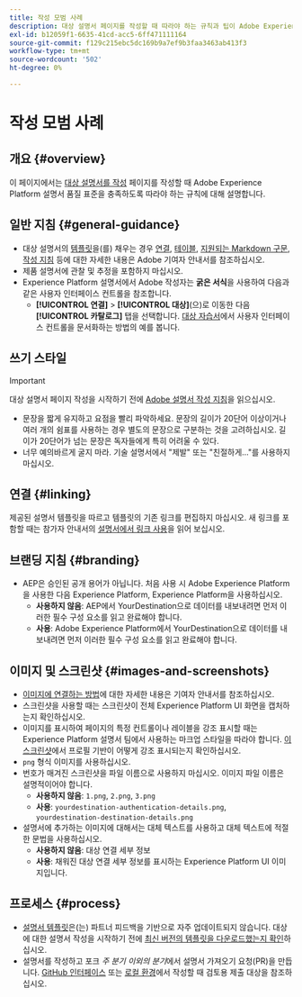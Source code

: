```yaml
---
title: 작성 모범 사례
description: 대상 설명서 페이지를 작성할 때 따라야 하는 규칙과 팁이 Adobe Experience Platform 설명서 품질 표준을 충족하는지 알아봅니다.
exl-id: b12059f1-6635-41cd-acc5-6ff471111164
source-git-commit: f129c215ebc5dc169b9a7ef9b3faa3463ab413f3
workflow-type: tm+mt
source-wordcount: '502'
ht-degree: 0%

---
```


# 작성 모범 사례

## 개요 {#overview}

이 페이지에서는 [대상 설명서를 작성](./documentation-instructions.md) 페이지를 작성할 때 Adobe Experience Platform 설명서 품질 표준을 충족하도록 따라야 하는 규칙에 대해 설명합니다.

## 일반 지침 {#general-guidance}

* 대상 설명서의 [템플릿](./self-service-template.md)을(를) 채우는 경우 [연결](https://experienceleague.adobe.com/docs/contributor/contributor-guide/writing-essentials/linking.html?lang=ko), [테이블](https://experienceleague.adobe.com/docs/contributor/contributor-guide/writing-essentials/markdown.html?lang=ko#tables), [지원되는 Markdown 구문](https://experienceleague.adobe.com/docs/contributor/contributor-guide/writing-essentials/markdown.html?lang=ko), [작성 지침](https://experienceleague.adobe.com/docs/contributor/contributor-guide/writing-essentials/general-writing-guidance.html?lang=ko) 등에 대한 자세한 내용은 Adobe 기여자 안내서를 참조하십시오.
* 제품 설명서에 관찰 및 추정을 포함하지 마십시오.
* Experience Platform 설명서에서 Adobe 작성자는 **굵은 서식**&#x200B;을 사용하여 다음과 같은 사용자 인터페이스 컨트롤을 참조합니다.
   * **[!UICONTROL 연결]** > **[!UICONTROL 대상]**(으)로 이동한 다음 **[!UICONTROL 카탈로그]** 탭을 선택합니다. [대상 자습서](https://experienceleague.adobe.com/docs/experience-platform/destinations/ui/activate/activate-batch-profile-destinations.html?lang=ko#select-destination)에서 사용자 인터페이스 컨트롤을 문서화하는 방법의 예를 봅니다.

## 쓰기 스타일

>[!IMPORTANT]
>
>대상 설명서 페이지 작성을 시작하기 전에 [Adobe 설명서 작성 지침](https://experienceleague.adobe.com/docs/contributor/contributor-guide/writing-essentials/general-writing-guidance.html?lang=ko)을 읽으십시오.

* 문장을 짧게 유지하고 요점을 빨리 파악하세요. 문장의 길이가 20단어 이상이거나 여러 개의 쉼표를 사용하는 경우 별도의 문장으로 구분하는 것을 고려하십시오. 길이가 20단어가 넘는 문장은 독자들에게 특히 어려울 수 있다.
* 너무 예의바르게 굴지 마라. 기술 설명서에서 &quot;제발&quot; 또는 &quot;친절하게...&quot;를 사용하지 마십시오.

## 연결 {#linking}

제공된 설명서 템플릿을 따르고 템플릿의 기존 링크를 편집하지 마십시오. 새 링크를 포함할 때는 참가자 안내서의 [설명서에서 링크 사용](https://experienceleague.adobe.com/docs/contributor/contributor-guide/writing-essentials/linking.html?lang=ko)을 읽어 보십시오.

## 브랜딩 지침 {#branding}

* AEP은 승인된 공개 용어가 아닙니다. 처음 사용 시 Adobe Experience Platform을 사용한 다음 Experience Platform, Experience Platform을 사용하십시오.
   * **사용하지 않음**: AEP에서 YourDestination으로 데이터를 내보내려면 먼저 이러한 필수 구성 요소를 읽고 완료해야 합니다.
   * **사용**: Adobe Experience Platform에서 YourDestination으로 데이터를 내보내려면 먼저 이러한 필수 구성 요소를 읽고 완료해야 합니다.

## 이미지 및 스크린샷 {#images-and-screenshots}

* [이미지에 연결하는 방법](https://experienceleague.adobe.com/docs/contributor/contributor-guide/writing-essentials/markdown.html?lang=ko#images)에 대한 자세한 내용은 기여자 안내서를 참조하십시오.
* 스크린샷을 사용할 때는 스크린샷이 전체 Experience Platform UI 화면을 캡처하는지 확인하십시오.
* 이미지를 표시하여 페이지의 특정 컨트롤이나 레이블을 강조 표시할 때는 Experience Platform 설명서 팀에서 사용하는 마크업 스타일을 따라야 합니다. [이 스크린샷](/help/destinations/catalog/cloud-storage/amazon-s3.md#export-type-frequency)에서 프로필 기반이 어떻게 강조 표시되는지 확인하십시오.
* `png` 형식 이미지를 사용하십시오.
* 번호가 매겨진 스크린샷을 파일 이름으로 사용하지 마십시오. 이미지 파일 이름은 설명적이어야 합니다.
   * **사용하지 않음**: `1.png`, `2.png`, `3.png`
   * **사용**: `yourdestination-authentication-details.png`, `yourdestination-destination-details.png`
* 설명서에 추가하는 이미지에 대해서는 대체 텍스트를 사용하고 대체 텍스트에 적절한 문법을 사용하십시오.
   * **사용하지 않음**: 대상 연결 세부 정보
   * **사용**: 채워진 대상 연결 세부 정보를 표시하는 Experience Platform UI 이미지입니다.

## 프로세스 {#process}

* [설명서 템플릿](./self-service-template.md)은(는) 파트너 피드백을 기반으로 자주 업데이트되지 않습니다. 대상에 대한 설명서 작성을 시작하기 전에 [최신 버전의 템플릿을 다운로드했는지 확인](../assets/docs-framework/yourdestination-template.zip)하십시오.
* 설명서를 작성하고 포크 *주 분기 이외의 분기*&#x200B;에서 설명서 가져오기 요청(PR)을 만듭니다. [GitHub 인터페이스](./use-github-interface-to-create-documentation.md#submit-review) 또는 [로컬 환경](./work-in-local-environment.md#submit-review)에서 작성할 때 검토용 제출 대상을 참조하십시오.
